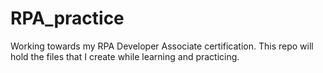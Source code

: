 # RPA_practice
Working towards my RPA Developer Associate certification.  This repo will hold the files that I create while learning and practicing.
